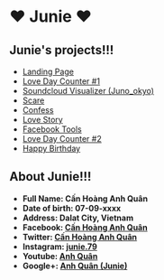 # ♥ Junie ♥

## Junie's projects!!!

- [Landing Page](https://junie79.github.io/landing)
- [Love Day Counter #1](https://junie79.github.io/lovedays)
- [Soundcloud Visualizer (Juno_okyo)](https://junie79.github.io/soundcloud)
- [Scare](https://junie79.github.io/doama)
- [Confess](https://junie79.github.io/totinh)
- [Love Story](https://junie79.github.io/lovestory)
- [Facebook Tools](https://junie79.github.io/facebooktools)
- [Love Day Counter #2](https://junie79.github.io/love)
- [Happy Birthday](https://junie79.github.io/sinhnhat)

## About Junie!!!
- **Full Name: Cấn Hoàng Anh Quân**
- **Date of birth: 07-09-xxxx**
- **Address: Dalat City, Vietnam**
- **Facebook: [Cấn Hoàng Anh Quân](https://www.facebook.com/junie.deeptry)**
- **Twitter: [Cấn Hoàng Anh Quân](http://twitter.com/anhquancanhoang)**
- **Instagram: [junie.79](https://www.instagram.com/junie.79/)**
- **Youtube: [Anh Quân](https://www.youtube.com/channel%2FUCMvsAzrhy7_17nuQAPp8_nA%2F)**
- **Google+: [Anh Quân (Junie)](https://plus.google.com/u/0/102479544213832178614)**
